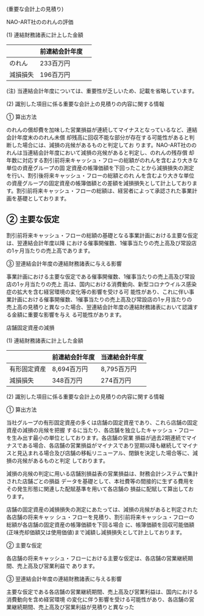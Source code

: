 (重要な会計上の見積り)

NAO-ART社ののれんの評価

(1) 連結財務諸表に計上した金額

|      | 前連結会計年度 |  |
|------|---------|--|
| のれん  | 233百万円  |  |
| 減損損失 | 196百万円  |  |

(注) 当連結会計年度については、重要性が乏しいため、記載を省略しています。

(2) 識別した項目に係る重要な会計上の見積りの内容に関する情報

① 算出方法

のれんの償却費を加味した営業損益が連続してマイナスとなっているなど、連結会計年度末ののれん未償 却残高に回収不能な部分が存在する可能性があると判断した場合には、減損の兆候があるものと判定してお ります。NAO-ART社ののれんは当連結会計年度において減損の兆候があると判定し、のれんの残存償 却年数に対応する割引前将来キャッシュ・フローの総額がのれんを含むより大きな単位の資産グループの固 定資産の帳簿価額を下回ったことから減損損失の測定を行い、割引後将来キャッシュ・フローの総額とのれ んを含むより大きな単位の資産グループの固定資産の帳簿価額との差額を減損損失として計上しておりま す。割引前将来キャッシュ・フローの総額は、経営者によって承認された事業計画を基礎としております。

## ② 主要な仮定

割引前将来キャッシュ・フローの総額の基礎となる事業計画における主要な仮定は、翌連結会計年度以降 における催事開催数、1催事当たりの売上高及び常設店の1ヶ月当たりの売上高であります。

③ 翌連結会計年度の連結財務諸表に与える影響

事業計画における主要な仮定である催事開催数、1催事当たりの売上高及び常設店の1ヶ月当たりの売上 高は、国内における消費動向、新型コロナウイルス感染症の拡大を含む経営環境の変化等の影響を受ける可 能性があり、これに伴い事業計画における催事開催数、1催事当たりの売上高及び常設店の1ヶ月当たりの 売上高の見積りと異なった場合、翌連結会計年度の連結財務諸表において認識する金額に重要な影響を与え る可能性があります。

店舗固定資産の減損

(1) 連結財務諸表に計上した金額

|        | 前連結会計年度  | 当連結会計年度  |
|--------|----------|----------|
| 有形固定資産 | 8,694百万円 | 8,795百万円 |
| 減損損失   | 348百万円   | 274百万円   |

(2) 識別した項目に係る重要な会計上の見積りの内容に関する情報

① 算出方法

当社グループの有形固定資産の多くは店舗の固定資産であり、これら店舗の固定資産の減損の兆候を把握 するに当たり、各店舗を独立したキャッシュ・フローを生み出す最小の単位としております。各店舗の営業 損益が過去2期連続でマイナスである場合、各店舗の営業損益がマイナスであり翌期以降も継続してマイナ スと見込まれる場合及び店舗の移転リニューアル、閉鎖を決定した場合等に、減損の兆候があるものと判定 しております。

減損の兆候の判定に用いる店舗別損益表の営業損益は、財務会計システムで集計された店舗ごとの損益 データを基礎として、本社費等の間接的に生ずる費用をその発生形態に関連した配賦基準を用いて各店舗の 損益に配賦して算出しております。

店舗の固定資産の減損損失の測定にあたっては、減損の兆候があると判定された各店舗の将来キャッ シュ・フローを見積り、割引前将来キャッシュ・フローの総額が各店舗の固定資産の帳簿価額を下回る場合 に、帳簿価額を回収可能価額(正味売却価額又は使用価値)まで減額し減損損失として計上しております。

② 主要な仮定

各店舗の将来キャッシュ・フローにおける主要な仮定は、各店舗の営業継続期間、売上高及び営業利益で あります。

③ 翌連結会計年度の連結財務諸表に与える影響

主要な仮定である各店舗の営業継続期間、売上高及び営業利益は、国内における消費動向を含め経営環境 の変化に伴う影響を受ける可能性があり、各店舗の営業継続期間、売上高及び営業利益が見積りと異なった